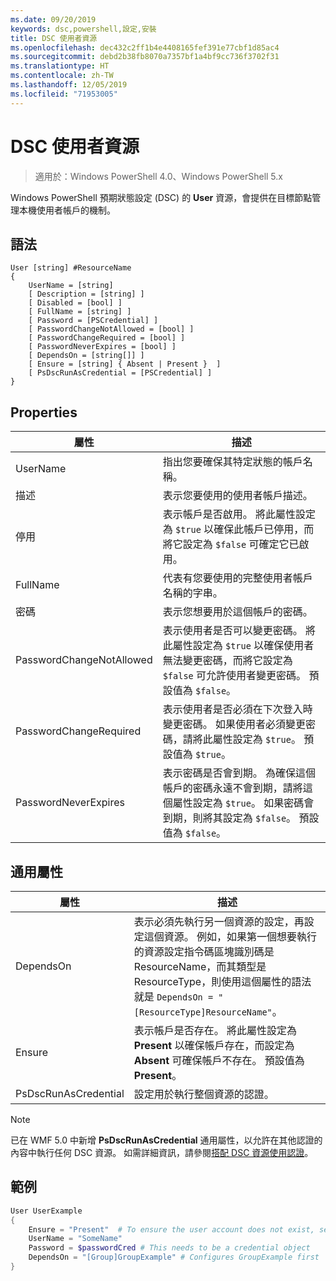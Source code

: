 ```yaml
---
ms.date: 09/20/2019
keywords: dsc,powershell,設定,安裝
title: DSC 使用者資源
ms.openlocfilehash: dec432c2ff1b4e4408165fef391e77cbf1d85ac4
ms.sourcegitcommit: debd2b38fb8070a7357bf1a4bf9cc736f3702f31
ms.translationtype: HT
ms.contentlocale: zh-TW
ms.lasthandoff: 12/05/2019
ms.locfileid: "71953005"
---
```

# <a name="dsc-user-resource"></a>DSC 使用者資源

> 適用於：Windows PowerShell 4.0、Windows PowerShell 5.x

Windows PowerShell 預期狀態設定 (DSC) 的 **User** 資源，會提供在目標節點管理本機使用者帳戶的機制。

## <a name="syntax"></a>語法

```Syntax
User [string] #ResourceName
{
    UserName = [string]
    [ Description = [string] ]
    [ Disabled = [bool] ]
    [ FullName = [string] ]
    [ Password = [PSCredential] ]
    [ PasswordChangeNotAllowed = [bool] ]
    [ PasswordChangeRequired = [bool] ]
    [ PasswordNeverExpires = [bool] ]
    [ DependsOn = [string[]] ]
    [ Ensure = [string] { Absent | Present }  ]
    [ PsDscRunAsCredential = [PSCredential] ]
}
```

## <a name="properties"></a>Properties

|屬性 |描述 |
|---|---|
|UserName |指出您要確保其特定狀態的帳戶名稱。 |
|描述 |表示您要使用的使用者帳戶描述。 |
|停用 |表示帳戶是否啟用。 將此屬性設定為 `$true` 以確保此帳戶已停用，而將它設定為 `$false` 可確定它已啟用。 |
|FullName |代表有您要使用的完整使用者帳戶名稱的字串。 |
|密碼 |表示您想要用於這個帳戶的密碼。 |
|PasswordChangeNotAllowed |表示使用者是否可以變更密碼。 將此屬性設定為 `$true` 以確保使用者無法變更密碼，而將它設定為 `$false` 可允許使用者變更密碼。 預設值為 `$false`。 |
|PasswordChangeRequired |表示使用者是否必須在下次登入時變更密碼。 如果使用者必須變更密碼，請將此屬性設定為 `$true`。 預設值為 `$true`。 |
|PasswordNeverExpires |表示密碼是否會到期。 為確保這個帳戶的密碼永遠不會到期，請將這個屬性設定為 `$true`。 如果密碼會到期，則將其設定為 `$false`。 預設值為 `$false`。 |

## <a name="common-properties"></a>通用屬性

|屬性 |描述 |
|---|---|
|DependsOn |表示必須先執行另一個資源的設定，再設定這個資源。 例如，如果第一個想要執行的資源設定指令碼區塊識別碼是 ResourceName，而其類型是 ResourceType，則使用這個屬性的語法就是 `DependsOn = "[ResourceType]ResourceName"`。 |
|Ensure |表示帳戶是否存在。 將此屬性設定為 **Present** 以確保帳戶存在，而設定為 **Absent** 可確保帳戶不存在。 預設值為 **Present**。 |
|PsDscRunAsCredential |設定用於執行整個資源的認證。 |

> [!NOTE]
> 已在 WMF 5.0 中新增 **PsDscRunAsCredential** 通用屬性，以允許在其他認證的內容中執行任何 DSC 資源。 如需詳細資訊，請參閱[搭配 DSC 資源使用認證](../../../configurations/runasuser.md)。

## <a name="example"></a>範例

```powershell
User UserExample
{
    Ensure = "Present"  # To ensure the user account does not exist, set Ensure to "Absent"
    UserName = "SomeName"
    Password = $passwordCred # This needs to be a credential object
    DependsOn = "[Group]GroupExample" # Configures GroupExample first
}
```